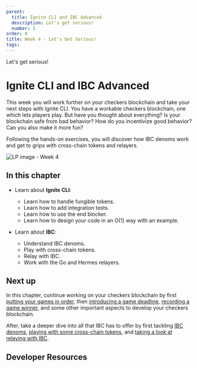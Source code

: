 ```yaml
---
parent:
  title: Ignite CLI and IBC Advanced
  description: Let's get serious!
  number: 5
order: 0
title: Week 4 - Let's Get Serious!
tags:
---
```


<div class="tm-overline tm-rf-1 tm-lh-title tm-medium tm-muted">Let's get serious!</div>
<h1 class="mt-4 mb-6">Ignite CLI and IBC Advanced</h1>

This week you will work further on your checkers blockchain and take your next steps with Ignite CLI. You have a workable checkers blockchain, one which lets players play. But have you thought about everything? Is your blockchain safe from bad behavior? How do you incentivize good behavior? Can you also make it more fun?

Following the hands-on exercises, you will discover how IBC denoms work and get to grips with cross-chain tokens and relayers.

![LP image - Week 4](/planet-collection.svg)

## In this chapter

<HighlightBox type="learning">

* Learn about **Ignite CLI**:
  * Learn how to handle fungible tokens.
  * Learn how to add integration tests.
  * Learn how to use the end blocker.
  * Learn how to design your code in an O(1) way with an example.

* Learn about **IBC**:
  * Understand IBC denoms.
  * Play with cross-chain tokens.
  * Relay with IBC.
  * Work with the Go and Hermes relayers.

</HighlightBox>

## Next up

In this chapter, continue working on your checkers blockchain by first [putting your games in order](/hands-on-exercise/2-ignite-cli-adv/1-game-fifo.md), then [introducing a game deadline](/hands-on-exercise/2-ignite-cli-adv/2-game-deadline.md), [recording a game winner](/hands-on-exercise/1-ignite-cli/8-game-winner.md), and some other important aspects to develop your checkers blockchain.

After, take a deeper dive into all that IBC has to offer by first tackling [IBC denoms](/tutorials/6-ibc-dev/index.md), [playing with some cross-chain tokens](/hands-on-exercise/2-ignite-cli-adv/8-wager-denom.md), and [taking a look at relaying with IBC](/hands-on-exercise/5-ibc-adv/2-relayer-intro.md).

## Developer Resources

<div v-for="resource in $themeConfig.resources">
  <Resource
    :title="resource.title"
    :description="resource.description"
    :links="resource.links"
    :image="resource.image"
    :large="true"
  />
  <br/>
</div>
